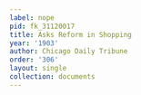 ```yaml
---
label: nope
pid: fk_31120017
title: Asks Reform in Shopping
year: '1903'
author: Chicago Daily Tribune
order: '306'
layout: single
collection: documents
---
```

